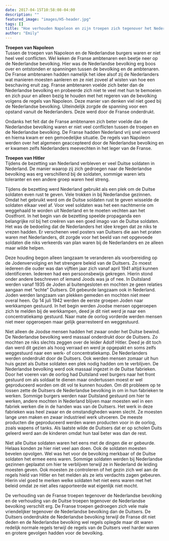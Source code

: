 ```yaml
---
date: 2017-04-15T10:58:08-04:00
description: ""
featured_image: "images/H5-header.jpg"
tags: []
title: "Hoe verhouden Napoleon en zijn troepen zich tegenover het Nederlandse volk en in hoeverre is dit verschillend met de verhouding vanuit Hitler en zijn troepen?"
author: "Emily"
---
```


**Troepen van Napoleon**  
Tussen de troepen van Napoleon en de Nederlandse burgers waren er niet heel veel conflicten. Wel keken de Franse ambtenaren een beetje neer op de Nederlandse bevolking. Hier was de Nederlandse bevolking erg boos over en ontstonden er spanningen tussen de bevolking en de ambtenaren. De Franse ambtenaren hadden namelijk het idee alsof zij de Nederlanders wat manieren moesten aanleren en ze niet zoveel af wisten van hoe een beschaving eruit zag. Franse ambtenaren voelde zich beter dan de Nederlandse bevolking en probeerde zich niet te veel met hun te bemoeien en zich puur en alleen bezig te houden met het regeren van de bevolking volgens de regels van Napoleon. Deze manier van denken viel niet goed bij de Nederlandse bevolking. Uiteindelijk zorgde de spanning voor een opstand vanuit de Nederlanders. Deze werd door de Franse onderdrukt.  

Ondanks het feit dat de Franse ambtenaren zich beter voelde dan de Nederlandse bevolking waren er niet veel conflicten tussen de troepen en de Nederlandse bevolking. De Franse hadden Nederland vrij snel veroverd en hierna kwam er een gemoedelijke situatie. De regels van Napoleon werden over het algemeen geaccepteerd door de Nederlandse bevolking en er kwamen zelfs Nederlanders meevechten in het leger van de Franse. 

**Troepen van Hitler**  
Tijdens de bezetting van Nederland verbleven er veel Duitse soldaten in Nederland. De manier waarop zij zich gedroegen naar de Nederlandse bevolking was erg verschillend bij de soldaten, sommige waren iets toleranter en een andere groep waren heel streng.   

Tijdens de bezetting werd Nederland gebruikt als een plek om de Duitse soldaten even rust te geven. Vele trokken in bij Nederlandse gezinnen. Omdat het gebruikt werd om de Duitse soldaten rust te geven wisselde de soldaten elkaar veel af. Voor veel soldaten was het een nachtmerrie om weggehaald te worden uit Nederland en te moeten vechten aan het Oostfront. 
In het begin van de bezetting speelde propaganda een belangrijke rol bij het creëren van een goed imago van de Duitse soldaten. Het was de bedoeling dat de Nederlanders het idee kregen dat ze niks te vrezen hadden. Er verschenen veel posters van Duitsers die aan het praten waren met Nederlanders, dit zorgde voor het beeld van net opgevoede soldaten die niks verkeerds van plan waren bij de Nederlanders en ze alleen maar wilde helpen.  

Deze houding begon alleen langzaam te veranderen als voorbereiding op de Jodenvervolging en het strengere beleid van de Duitsers. Zo moest iedereen die ouder was dan vijftien jaar zich vanaf april 1941 altijd kunnen identificeren. Iedereen had een persoonsbewijs gekregen. Hierin stond onder andere beschreven of iemand Joods was ja of nee. In Duitsland werden vanaf 1935 de Joden al buitengesloten en mochten ze geen relaties aangaan met “echte” Duitsers. Dit gebeurde langzaam ook in Nederland. Joden werden langzaam van plekken gemeden en mochten niet meer overal heen. Op 14 juli 1942 werden de eerste groepen Joden naar werkkampen gestuurd. In het begin werden Joodse mensen opgeroepen zich te melden bij de werkkampen, deed je dit niet werd je naar een concentratiekamp gestuurd. Naar mate de oorlog vorderde werden mensen niet meer opgeroepen maar gelijk gearresteerd en weggestuurd.  

Niet alleen de Joodse mensen hadden het zwaar onder het Duitse bewind. De Nederlandse bevolking werd massaal onderdrukt door de Duitsers. Zo mochten ze niks slechts zeggen over de leider Adolf Hitler. Deed je dit toch dan werd dit gezien als hoog verraad en werd je opgepakt en soms zelfs weggestuurd naar een werk- of concentratiekamp. De Nederlanders werden onderdrukt door de Duitsers. Ook werden mensen zomaar uit hun huis gezet als Duitse soldaten een plek nodig hadden om te verblijven. De Nederlandse bevolking werd ook massaal ingezet in de Duitse fabrieken. Door het voeren van de oorlog had Duitsland veel burgers naar het front gestuurd om als soldaat te dienen maar ondertussen moest er wel geproduceerd worden om dit vol te kunnen houden. Om dit probleem op te lossen zette de Duitsers de Nederlandse bevolking in om in hun fabrieken te werken. Sommige burgers werden naar Duitsland gestuurd om hier te werken, andere mochten in Nederland blijven maar moesten wel in een fabriek werken die in de handen was van de Duitsers. Het werk in deze fabrieken was heel zwaar en de omstandigheden waren slecht. Ze moesten lange uren maken en zwaar industrieel werk uitvoeren. De meeste producten die geproduceerd werden waren producten voor in de oorlog, zoals wapens of tanks. Als laatste wilde de Duitsers dat er op scholen Duits geleerd werd aan de kinderen omdat hun taal beter was dan de rest.  

Niet alle Duitse soldaten waren het eens met de dingen die er gebeurde. Helaas konden ze hier niet veel aan doen. Ook de soldaten moesten bevelen opvolgen. Wel was het voor de bevolking merkbaar of de Duitse soldaten het ermee eens waren. Sommige soldaten werden bij Nederlandse gezinnen geplaatst om hier te verblijven terwijl ze in Nederland de leiding moesten geven. Ook moesten ze controleren of het gezin zich wel aan de regels hield van Hitler en het melden als ze iets verdachts zagen gebeuren. Hierin viel goed te merken welke soldaten het niet eens waren met het beleid omdat ze niet alles rapporteerde wat eigenlijk niet mocht. 

De verhouding van de Franse troepen tegenover de Nederlandse bevolking en de verhouding van de Duitse troepen tegenover de Nederlandse bevolking verschilt erg. De Franse troepen gedroegen zich vele male vriendelijker tegenover de Nederlandse bevolking dan de Duitsers. De Duitsers onderdrukte de Nederlandse bevolking terwijl de Franse dit niet deden en de Nederlandse bevolking wel regels oplegde maar dit waren redelijk normale regels terwijl de regels van de Duitsers veel harder waren en grotere gevolgen hadden voor de bevolking. 


 
